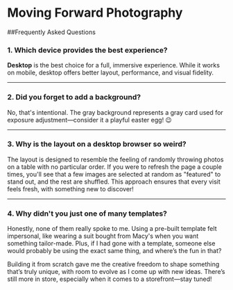 # Moving Forward Photography

##Frequently Asked Questions

### 1. **Which device provides the best experience?**

**Desktop** is the best choice for a full, immersive experience. While it works on mobile, desktop offers better layout, performance, and visual fidelity.

---

### 2. **Did you forget to add a background?**

No, that's intentional. The gray background represents a gray card used for exposure adjustment—consider it a playful easter egg! 😉

---

### 3. **Why is the layout on a desktop browser so weird?**

The layout is designed to resemble the feeling of randomly throwing photos on a table with no particular order.
If you were to refresh the page a couple times, you'll see that a few images are selected at random as "featured" to stand out, and the rest are shuffled. This approach ensures that every visit feels fresh, with something new to discover!

---

### 4. **Why didn't you just one of many templates?**

Honestly, none of them really spoke to me. Using a pre-built template felt impersonal, like wearing a suit bought from Macy's when you want something tailor-made. Plus, if I had gone with a template, someone else would probably be using the exact same thing, and where’s the fun in that?

Building it from scratch gave me the creative freedom to shape something that’s truly unique, with room to evolve as I come up with new ideas. There’s still more in store, especially when it comes to a storefront—stay tuned!
